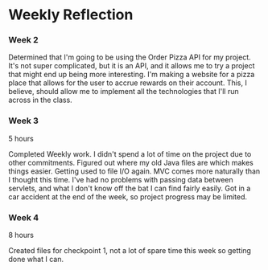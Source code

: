 # Weekly Reflection
### Week 2
Determined that I'm going to be using the Order Pizza API for my project. It's not super complicated, but it is an API, 
and it allows me to try a project that might end up being more interesting. I'm making a website for a pizza place that
allows for the user to accrue rewards on their account. This, I believe, should allow me to implement all the technologies
that I'll run across in the class.
### Week 3
5 hours

Completed Weekly work. I didn't spend a lot of time on the project due to other commitments. Figured out where my old
Java files are which makes things easier. Getting used to file I/O again. MVC comes more naturally than I thought this time.
I've had no problems with passing data between servlets, and what I don't know off the bat I can find fairly easily. Got
in a car accident at the end of the week, so project progress may be limited.
### Week 4
8 hours

Created files for checkpoint 1, not a lot of spare time this week so getting done what I can.
